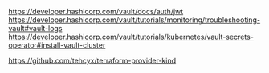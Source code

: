 https://developer.hashicorp.com/vault/docs/auth/jwt
https://developer.hashicorp.com/vault/tutorials/monitoring/troubleshooting-vault#vault-logs
https://developer.hashicorp.com/vault/tutorials/kubernetes/vault-secrets-operator#install-vault-cluster

https://github.com/tehcyx/terraform-provider-kind

